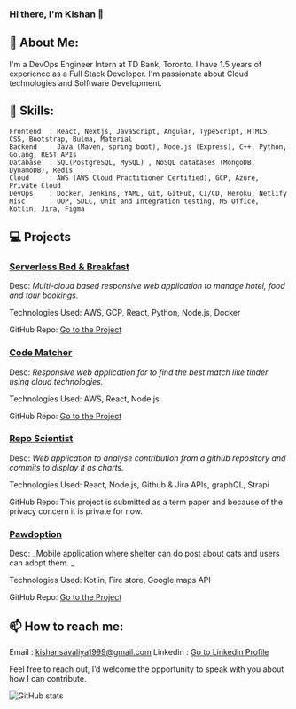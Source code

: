 ### Hi there,  I'm Kishan 👋

<!--
**Dev-kishan1999/Dev-kishan1999** is a ✨ _special_ ✨ repository because its `README.md` (this file) appears on your GitHub profile.

Here are some ideas to get you started:

- 🔭 I’m currently working on ...
- 🌱 I’m currently learning ...
- 👯 I’m looking to collaborate on ...
- 🤔 I’m looking for help with ...
- 💬 Ask me about ...
- 📫 How to reach me: ...
- 😄 Pronouns: ...
- ⚡ Fun fact: ...
-->



## 👋 About Me:

I'm a DevOps Engineer Intern at TD Bank, Toronto. I have 1.5 years of experience as a Full Stack Developer. I'm passionate about Cloud technologies and Solftware Development.

## 💪 Skills:

    Frontend  : React, Nextjs, JavaScript, Angular, TypeScript, HTML5, CSS, Bootstrap, Bulma, Material
    Backend   : Java (Maven, spring boot), Node.js (Express), C++, Python, Golang, REST APIs
    Database  : SQL(PostgreSQL, MySQL) , NoSQL databases (MongoDB, DynamoDB), Redis
    Cloud     : AWS (AWS Cloud Practitioner Certified), GCP, Azure, Private Cloud
    DevOps    : Docker, Jenkins, YAML, Git, GitHub, CI/CD, Heroku, Netlify
    Misc      : OOP, SDLC, Unit and Integration testing, MS Office, Kotlin, Jira, Figma


## 💻 Projects

### <ins>Serverless Bed & Breakfast</ins>

Desc: _Multi-cloud based responsive web application to manage hotel, food and tour bookings._

Technologies Used: AWS, GCP, React, Python, Node.js, Docker

GitHub Repo: [Go to the Project](https://github.com/Dev-kishan1999/serverless)



### <ins>Code Matcher</ins>

Desc: _Responsive web application for to find the best match like tinder using cloud technologies._

Technologies Used: AWS, React, Node.js

GitHub Repo: [Go to the Project](https://github.com/Dev-kishan1999/codematcher)



### <ins>Repo Scientist</ins>

Desc: _Web application to analyse contribution from a github repository and commits to display it as charts._

Technologies Used: React, Node.js, Github & Jira APIs, graphQL, Strapi

GitHub Repo: This project is submitted as a term paper and because of the privacy concern it is private for now.



### <ins>Pawdoption</ins>

Desc: _Mobile application where shelter can do post about cats and users can adopt them. _

Technologies Used: Kotlin, Fire store, Google maps API

GitHub Repo: [Go to the Project](https://github.com/Dev-kishan1999/pawdoption)


## 📫 How to reach me:

  Email : kishansavaliya1999@gmail.com
  Linkedin : [Go to Linkedin Profile](https://www.linkedin.com/in/kishan-savaliya-609ab3159/)

Feel free to reach out, I’d welcome the
opportunity to speak with you about how I can contribute.

![GitHub stats](https://github-readme-stats.vercel.app/api?username=Dev-kishan1999&show_icons=true&count_private=true&hide=issues,contribs&theme=default)
